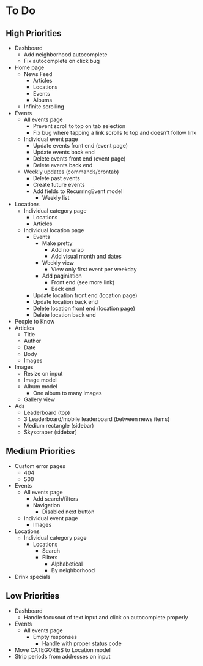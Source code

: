 # To Do

## High Priorities

- Dashboard
  - Add neighborhood autocomplete
  - Fix autocomplete on click bug
- Home page
  - News Feed
    - Articles
    - Locations
    - Events
    - Albums
  - Infinite scrolling
- Events
  - All events page
    - Prevent scroll to top on tab selection
    - Fix bug where tapping a link scrolls to top and doesn't follow link
  - Individual event page
    - Update events front end (event page)
    - Update events back end
    - Delete events front end (event page)
    - Delete events back end
  - Weekly updates (commands/crontab)
    - Delete past events
    - Create future events
    - Add fields to RecurringEvent model
      - Weekly list
- Locations
  - Individual category page
    - Locations
    - Articles
  - Individual location page
    - Events
      - Make pretty
        - Add no wrap
        - Add visual month and dates
      - Weekly view
        - View only first event per weekday
      - Add paginiation
        - Front end (see more link)
        - Back end
    - Update location front end (location page)
    - Update location back end
    - Delete location front end (location page)
    - Delete location back end
- People to Know
- Articles
  - Title
  - Author
  - Date
  - Body
  - Images
- Images
  - Resize on input
  - Image model
  - Album model
    - One album to many images
  - Gallery view
- Ads
  - Leaderboard (top)
  - 3 Leaderboard/mobile leaderboard (between news items)
  - Medium rectangle (sidebar)
  - Skyscraper (sidebar)

## Medium Priorities

- Custom error pages
  - 404
  - 500
- Events
  - All events page
    - Add search/filters
    - Navigation
      - Disabled next button
  - Individual event page
    - Images
- Locations
  - Individual category page
    - Locations
      - Search
      - Filters
        - Alphabetical
        - By neighborhood
- Drink specials

## Low Priorities

- Dashboard
  - Handle focusout of text input and click on autocomplete properly
- Events
  - All events page
    - Empty responses
      - Handle with proper status code
- Move CATEGORIES to Location model
- Strip periods from addresses on input
